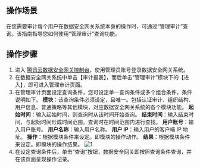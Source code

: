 ## 操作场景
在您需要审计每个用户在数据安全网关系统本身的操作时，可通过“管理审计”查询。该指南指导您如何使用“管理审计”查询功能。




## 操作步骤
1. 进入 [腾讯云数据安全网关控制台](https://console.cloud.tencent.com/dasb)，使用管理员账号登录数据安全网关系统。
2. 在数据安全网关系统中单击【审计报表】，而后单击“管理审计”模块下的【进入】，即可进入管理审计页面。
3. 在管理审计页面设定查询条件，您可设定单一查询条件或多个组合条件，条件说明如下。
**模块**：该查询条件必须设定，且唯一。包括认证审计、组织结构、用户信息、普通策略等其他模块，对应数据安全网关系统的各个模块功能。
**起始时间**：输入起始时间，则查询时从该时间开始查询。
**结束时间**：输入结束时间，与起始时间形成时间范围。查询时在时间范围内进行查找。
**用户账号**：输入用户账号。
**用户名称**：输入用户名称。
**用户 IP**：输入用户的客户端 IP 地址。
**操作**：根据模块条件来设定。即模块的操作动作。
**结果**：根据模块条件来设定。即模块的操作结果。
![1](https://main.qcloudimg.com/raw/dc4467bd4a2728759386fc8213b6b26a.png)
4. 在设定查询条件后，单击“查询”按钮，数据安全网关即按照查询条件查询，并在该页面呈现操作记录。




